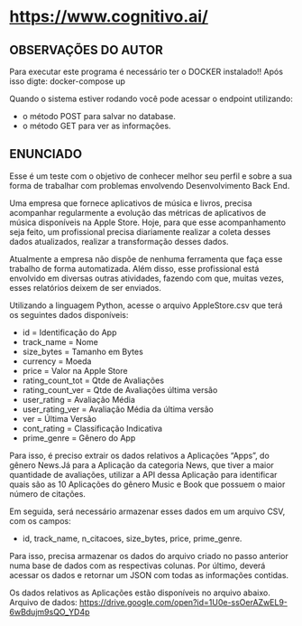 # https://www.cognitivo.ai/

## OBSERVAÇÕES DO AUTOR

 Para executar este programa é necessário ter o DOCKER instalado!!
 Após isso digte: docker-compose up
 
 Quando o sistema estiver rodando você pode acessar o endpoint utilizando:<br>
 * o método POST para salvar no database.
 * o método GET para ver as informações.
 
## ENUNCIADO
 Esse é um teste com o objetivo de conhecer melhor seu perfil e sobre a sua forma de trabalhar com problemas envolvendo Desenvolvimento Back End.

 Uma empresa que fornece aplicativos de música e livros, precisa acompanhar regularmente a evolução das métricas de aplicativos de música disponíveis na Apple Store. Hoje, para que esse acompanhamento seja feito, um profissional precisa diariamente realizar a coleta desses dados atualizados, realizar a transformação desses dados.

 Atualmente a empresa não dispõe de nenhuma ferramenta que faça esse trabalho de forma automatizada. Além disso, esse profissional está envolvido em diversas outras atividades, fazendo com que, muitas vezes, esses relatórios deixem de ser enviados.

 Utilizando a linguagem Python, acesse o arquivo AppleStore.csv que terá os seguintes dados disponíveis: 
  * id = Identificação do App
  * track_name = Nome
  * size_bytes = Tamanho em Bytes
  * currency = Moeda
  * price = Valor na Apple Store
  * rating_count_tot = Qtde de Avaliações
  * rating_count_ver = Qtde de Avaliações última versão 
  * user_rating = Avaliação Média 
  * user_rating_ver = Avaliação Média da última versão 
  * ver = Última Versão 
  * cont_rating = Classificação Indicativa 
  * prime_genre = Gênero do App  
  
 Para isso, é preciso extrair os dados relativos a Aplicações “Apps”, do gênero News.Já para a Aplicação da categoria News, que tiver a maior quantidade de avaliações, utilizar a API dessa Aplicação para identificar quais são as 10 Aplicações do gênero Music e Book que possuem o maior número de citações.
 
 Em seguida, será necessário armazenar esses dados em um arquivo CSV, com os campos:
   * id, track_name, n_citacoes, size_bytes, price, prime_genre.
 
 Para isso, precisa armazenar os dados do arquivo criado no passo anterior numa base de dados com as respectivas colunas. Por último, deverá acessar os dados e retornar um JSON com todas as informações contidas.
 
 Os dados relativos as Aplicações estão disponíveis no arquivo abaixo. Arquivo de dados: https://drive.google.com/open?id=1U0e-ssOerAZwEL9-6wBdujm9sQO_YD4p
